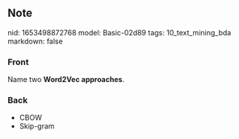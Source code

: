 ## Note
nid: 1653498872768
model: Basic-02d89
tags: 10_text_mining_bda
markdown: false

### Front
Name two <b>Word2Vec approaches</b>.

### Back
<ul>
  <li>CBOW
  <li>Skip-gram
</ul>
